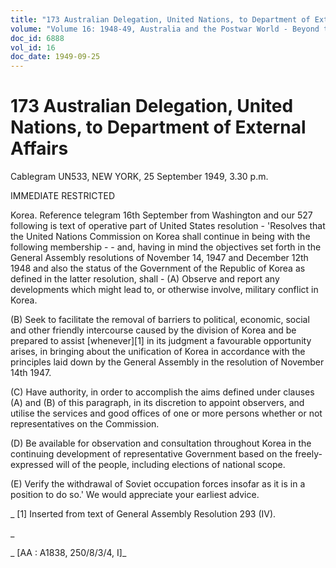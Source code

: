 ```yaml
---
title: "173 Australian Delegation, United Nations, to Department of External Affairs"
volume: "Volume 16: 1948-49, Australia and the Postwar World - Beyond the Region"
doc_id: 6888
vol_id: 16
doc_date: 1949-09-25
---
```


# 173 Australian Delegation, United Nations, to Department of External Affairs

Cablegram UN533, NEW YORK, 25 September 1949, 3.30 p.m.

IMMEDIATE RESTRICTED

Korea. Reference telegram 16th September from Washington and our 527 following is text of operative part of United States resolution - 'Resolves that the United Nations Commission on Korea shall continue in being with the following membership - - and, having in mind the objectives set forth in the General Assembly resolutions of November 14, 1947 and December 12th 1948 and also the status of the Government of the Republic of Korea as defined in the latter resolution, shall - (A) Observe and report any developments which might lead to, or otherwise involve, military conflict in Korea.

(B) Seek to facilitate the removal of barriers to political, economic, social and other friendly intercourse caused by the division of Korea and be prepared to assist [whenever][1] in its judgment a favourable opportunity arises, in bringing about the unification of Korea in accordance with the principles laid down by the General Assembly in the resolution of November 14th 1947.

(C) Have authority, in order to accomplish the aims defined under clauses (A) and (B) of this paragraph, in its discretion to appoint observers, and utilise the services and good offices of one or more persons whether or not representatives on the Commission.

(D) Be available for observation and consultation throughout Korea in the continuing development of representative Government based on the freely-expressed will of the people, including elections of national scope.

(E) Verify the withdrawal of Soviet occupation forces insofar as it is in a position to do so.' We would appreciate your earliest advice.

_ [1] Inserted from text of General Assembly Resolution 293 (IV).

_

_ [AA : A1838, 250/8/3/4, I]_
